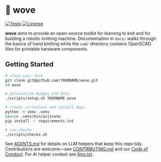 # 🧶 wove

[![Tests](https://img.shields.io/github/actions/workflow/status/futuroptimist/wove/tests.yml?label=tests)](https://github.com/futuroptimist/wove/actions/workflows/tests.yml)
[![License](https://img.shields.io/github/license/futuroptimist/wove)](LICENSE)

**wove** aims to provide an open-source toolkit for learning to knit and for building a robotic knitting machine. Documentation in `docs/` walks through the basics of hand knitting while the `cad/` directory contains OpenSCAD files for printable hardware components.

## Getting Started

```bash
# clone your fork
git clone git@github.com:YOURNAME/wove.git
cd wove

# personalize badges and docs
./scripts/setup.sh YOURNAME wove

# create virtualenv and install deps
python -m venv .venv
source .venv/bin/activate
pip install -r requirements.txt

# run checks
./scripts/checks.sh
```

See [AGENTS.md](AGENTS.md) for details on LLM helpers that keep this repo tidy. Contributions are welcome—see [CONTRIBUTING.md](CONTRIBUTING.md) and our [Code of Conduct](CODE_OF_CONDUCT.md). For AI helper context see [llms.txt](llms.txt).
